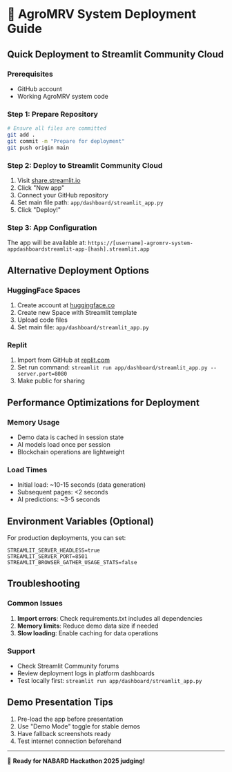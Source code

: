 # 🚀 AgroMRV System Deployment Guide

## Quick Deployment to Streamlit Community Cloud

### Prerequisites
- GitHub account
- Working AgroMRV system code

### Step 1: Prepare Repository
```bash
# Ensure all files are committed
git add .
git commit -m "Prepare for deployment"
git push origin main
```

### Step 2: Deploy to Streamlit Community Cloud
1. Visit [share.streamlit.io](https://share.streamlit.io)
2. Click "New app"
3. Connect your GitHub repository
4. Set main file path: `app/dashboard/streamlit_app.py` 
5. Click "Deploy!"

### Step 3: App Configuration
The app will be available at: `https://[username]-agromrv-system-appdashboardstreamlit-app-[hash].streamlit.app`

## Alternative Deployment Options

### HuggingFace Spaces
1. Create account at [huggingface.co](https://huggingface.co)
2. Create new Space with Streamlit template
3. Upload code files
4. Set main file: `app/dashboard/streamlit_app.py`

### Replit
1. Import from GitHub at [replit.com](https://replit.com)
2. Set run command: `streamlit run app/dashboard/streamlit_app.py --server.port=8080`
3. Make public for sharing

## Performance Optimizations for Deployment

### Memory Usage
- Demo data is cached in session state
- AI models load once per session
- Blockchain operations are lightweight

### Load Times
- Initial load: ~10-15 seconds (data generation)
- Subsequent pages: <2 seconds
- AI predictions: ~3-5 seconds

## Environment Variables (Optional)
For production deployments, you can set:
```
STREAMLIT_SERVER_HEADLESS=true
STREAMLIT_SERVER_PORT=8501
STREAMLIT_BROWSER_GATHER_USAGE_STATS=false
```

## Troubleshooting

### Common Issues
1. **Import errors**: Check requirements.txt includes all dependencies
2. **Memory limits**: Reduce demo data size if needed
3. **Slow loading**: Enable caching for data operations

### Support
- Check Streamlit Community forums
- Review deployment logs in platform dashboards
- Test locally first: `streamlit run app/dashboard/streamlit_app.py`

## Demo Presentation Tips
1. Pre-load the app before presentation
2. Use "Demo Mode" toggle for stable demos
3. Have fallback screenshots ready
4. Test internet connection beforehand

---
🌾 **Ready for NABARD Hackathon 2025 judging!**